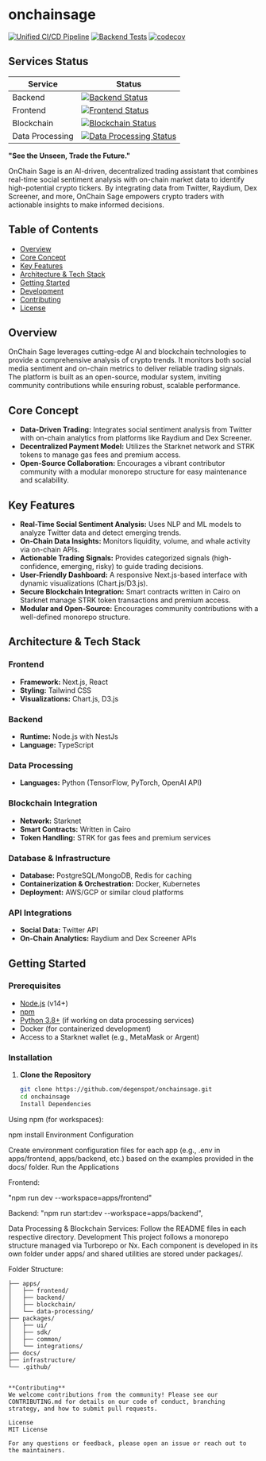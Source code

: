 # onchainsage


[![Unified CI/CD Pipeline](https://github.com/degenspot/onchainsage/actions/workflows/unified-ci-cd.yml/badge.svg)](https://github.com/degenspot/onchainsage/actions/workflows/unified-ci-cd.yml)
[![Backend Tests](https://github.com/degenspot/onchainsage/actions/workflows/unified-ci-cd.yml/badge.svg?branch=main&event=push)](https://github.com/degenspot/onchainsage/actions/workflows/unified-ci-cd.yml)
[![codecov](https://codecov.io/gh/degenspot/onchainsage/branch/main/graph/badge.svg)](https://codecov.io/gh/degenspot/onchainsage)


## Services Status

| Service | Status |
|---------|--------|
| Backend | [![Backend Status](https://github.com/degenspot/onchainsage/actions/workflows/unified-ci-cd.yml/badge.svg?branch=main&event=push&job=backend-test)](https://github.com/degenspot/onchainsage/actions/workflows/unified-ci-cd.yml) |
| Frontend | [![Frontend Status](https://github.com/degenspot/onchainsage/actions/workflows/unified-ci-cd.yml/badge.svg?branch=main&event=push&job=frontend-test)](https://github.com/degenspot/onchainsage/actions/workflows/unified-ci-cd.yml) |
| Blockchain | [![Blockchain Status](https://github.com/degenspot/onchainsage/actions/workflows/unified-ci-cd.yml/badge.svg?branch=main&event=push&job=blockchain-test)](https://github.com/degenspot/onchainsage/actions/workflows/unified-ci-cd.yml) |
| Data Processing | [![Data Processing Status](https://github.com/degenspot/onchainsage/actions/workflows/unified-ci-cd.yml/badge.svg?branch=main&event=push&job=data-processing-test)](https://github.com/degenspot/onchainsage/actions/workflows/unified-ci-cd.yml) |


**"See the Unseen, Trade the Future."**

OnChain Sage is an AI-driven, decentralized trading assistant that combines real-time social sentiment analysis with on-chain market data to identify high-potential crypto tickers. By integrating data from Twitter, Raydium, Dex Screener, and more, OnChain Sage empowers crypto traders with actionable insights to make informed decisions.

## Table of Contents

- [Overview](#overview)
- [Core Concept](#core-concept)
- [Key Features](#key-features)
- [Architecture & Tech Stack](#architecture--tech-stack)
- [Getting Started](#getting-started)
- [Development](#development)
- [Contributing](#contributing)
- [License](#license)

## Overview

OnChain Sage leverages cutting-edge AI and blockchain technologies to provide a comprehensive analysis of crypto trends. It monitors both social media sentiment and on-chain metrics to deliver reliable trading signals. The platform is built as an open-source, modular system, inviting community contributions while ensuring robust, scalable performance.

## Core Concept

- **Data-Driven Trading:** Integrates social sentiment analysis from Twitter with on-chain analytics from platforms like Raydium and Dex Screener.
- **Decentralized Payment Model:** Utilizes the Starknet network and STRK tokens to manage gas fees and premium access.
- **Open-Source Collaboration:** Encourages a vibrant contributor community with a modular monorepo structure for easy maintenance and scalability.

## Key Features

- **Real-Time Social Sentiment Analysis:** Uses NLP and ML models to analyze Twitter data and detect emerging trends.
- **On-Chain Data Insights:** Monitors liquidity, volume, and whale activity via on-chain APIs.
- **Actionable Trading Signals:** Provides categorized signals (high-confidence, emerging, risky) to guide trading decisions.
- **User-Friendly Dashboard:** A responsive Next.js-based interface with dynamic visualizations (Chart.js/D3.js).
- **Secure Blockchain Integration:** Smart contracts written in Cairo on Starknet manage STRK token transactions and premium access.
- **Modular and Open-Source:** Encourages community contributions with a well-defined monorepo structure.

## Architecture & Tech Stack

### **Frontend**

- **Framework:** Next.js, React
- **Styling:** Tailwind CSS
- **Visualizations:** Chart.js, D3.js

### **Backend**

- **Runtime:** Node.js with NestJs
- **Language:** TypeScript

### **Data Processing**

- **Languages:** Python (TensorFlow, PyTorch, OpenAI API)

### **Blockchain Integration**

- **Network:** Starknet
- **Smart Contracts:** Written in Cairo
- **Token Handling:** STRK for gas fees and premium services

### **Database & Infrastructure**

- **Database:** PostgreSQL/MongoDB, Redis for caching
- **Containerization & Orchestration:** Docker, Kubernetes
- **Deployment:** AWS/GCP or similar cloud platforms

### **API Integrations**

- **Social Data:** Twitter API
- **On-Chain Analytics:** Raydium and Dex Screener APIs

## Getting Started

### Prerequisites

- [Node.js](https://nodejs.org/) (v14+)
- [npm](https://www.npmjs.com/)
- [Python 3.8+](https://www.python.org/downloads/) (if working on data processing services)
- Docker (for containerized development)
- Access to a Starknet wallet (e.g., MetaMask or Argent)

### Installation

1. **Clone the Repository**
   ```bash
   git clone https://github.com/degenspot/onchainsage.git
   cd onchainsage
   Install Dependencies
   ```

Using npm (for workspaces):

npm install
Environment Configuration

Create environment configuration files for each app (e.g., .env in apps/frontend, apps/backend, etc.) based on the examples provided in the docs/ folder.
Run the Applications

Frontend:

"npm run dev --workspace=apps/frontend"


Backend:
"npm run start:dev --workspace=apps/backend",

Data Processing & Blockchain Services: Follow the README files in each respective directory.
Development
This project follows a monorepo structure managed via Turborepo or Nx. Each component is developed in its own folder under apps/ and shared utilities are stored under packages/.

Folder Structure:

```onchainsage/
├── apps/
│   ├── frontend/
│   ├── backend/
│   ├── blockchain/
│   └── data-processing/
├── packages/
│   ├── ui/
│   ├── sdk/
│   ├── common/
│   └── integrations/
├── docs/
├── infrastructure/
└── .github/


**Contributing**
We welcome contributions from the community! Please see our CONTRIBUTING.md for details on our code of conduct, branching strategy, and how to submit pull requests.

License
MIT License

For any questions or feedback, please open an issue or reach out to the maintainers.


```
